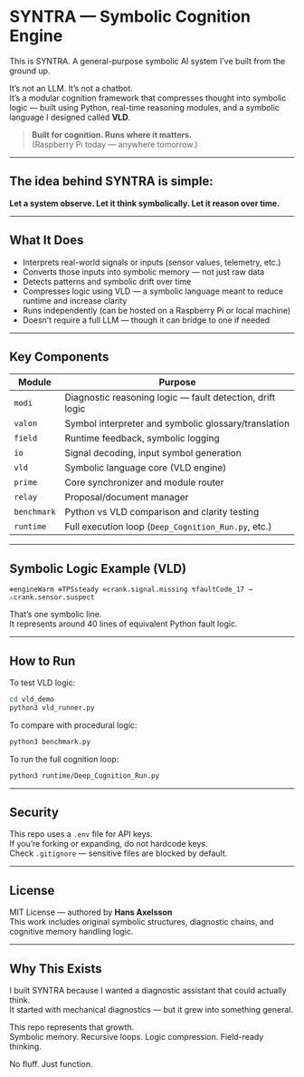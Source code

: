 # SYNTRA — Symbolic Cognition Engine

This is SYNTRA. A general-purpose symbolic AI system I’ve built from the ground up.

It’s not an LLM. It’s not a chatbot.  
It’s a modular cognition framework that compresses thought into symbolic logic — built using Python, real-time reasoning modules, and a symbolic language I designed called **VLD**.

> **Built for cognition. Runs where it matters.**  
> (Raspberry Pi today — anywhere tomorrow.)

---

## The idea behind SYNTRA is simple:
**Let a system observe. Let it think symbolically. Let it reason over time.**

---

## What It Does

- Interprets real-world signals or inputs (sensor values, telemetry, etc.)
- Converts those inputs into symbolic memory — not just raw data
- Detects patterns and symbolic drift over time
- Compresses logic using VLD — a symbolic language meant to reduce runtime and increase clarity
- Runs independently (can be hosted on a Raspberry Pi or local machine)
- Doesn’t require a full LLM — though it can bridge to one if needed

---

## Key Components

| Module      | Purpose                                                   |
|-------------|-----------------------------------------------------------|
| `modi`      | Diagnostic reasoning logic — fault detection, drift logic |
| `valon`     | Symbol interpreter and symbolic glossary/translation      |
| `field`     | Runtime feedback, symbolic logging                        |
| `io`        | Signal decoding, input symbol generation                  |
| `vld`       | Symbolic language core (VLD engine)                       |
| `prime`     | Core synchronizer and module router                       |
| `relay`     | Proposal/document manager                                 |
| `benchmark` | Python vs VLD comparison and clarity testing              |
| `runtime`   | Full execution loop (`Deep_Cognition_Run.py`, etc.)       |

---

## Symbolic Logic Example (VLD)

```vld
⊕engineWarm ⊕TPSsteady ⊖crank.signal.missing ↯faultCode_17 → ⚠crank.sensor.suspect
```

That’s one symbolic line.  
It represents around 40 lines of equivalent Python fault logic.

---

## How to Run

To test VLD logic:
```bash
cd vld_demo
python3 vld_runner.py
```

To compare with procedural logic:
```bash
python3 benchmark.py
```

To run the full cognition loop:
```bash
python3 runtime/Deep_Cognition_Run.py
```

---

## Security

This repo uses a `.env` file for API keys.  
If you’re forking or expanding, do not hardcode keys.  
Check `.gitignore` — sensitive files are blocked by default.

---

## License

MIT License — authored by **Hans Axelsson**  
This work includes original symbolic structures, diagnostic chains, and cognitive memory handling logic.

---

## Why This Exists

I built SYNTRA because I wanted a diagnostic assistant that could actually think.  
It started with mechanical diagnostics — but it grew into something general.

This repo represents that growth.  
Symbolic memory. Recursive loops. Logic compression. Field-ready thinking.

No fluff. Just function.
